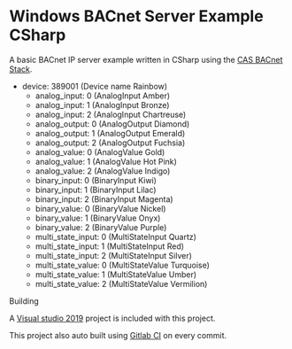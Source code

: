 # Windows BACnet Server Example CSharp
A basic BACnet IP server example written in CSharp using the [CAS BACnet Stack](https://www.bacnetstack.com/).

- device: 389001  (Device name Rainbow)
  - analog_input: 0  (AnalogInput Amber)
  - analog_input: 1  (AnalogInput Bronze)
  - analog_input: 2  (AnalogInput Chartreuse)
  - analog_output: 0  (AnalogOutput Diamond)
  - analog_output: 1  (AnalogOutput Emerald)
  - analog_output: 2  (AnalogOutput Fuchsia)
  - analog_value: 0  (AnalogValue Gold)
  - analog_value: 1  (AnalogValue Hot Pink)
  - analog_value: 2  (AnalogValue Indigo)
  - binary_input: 0  (BinaryInput Kiwi)
  - binary_input: 1  (BinaryInput Lilac)
  - binary_input: 2  (BinaryInput Magenta)
  - binary_value: 0  (BinaryValue Nickel)
  - binary_value: 1  (BinaryValue Onyx)
  - binary_value: 2  (BinaryValue Purple)
  - multi_state_input: 0  (MultiStateInput Quartz)
  - multi_state_input: 1  (MultiStateInput Red)
  - multi_state_input: 2  (MultiStateInput Silver)
  - multi_state_value: 0  (MultiStateValue Turquoise)
  - multi_state_value: 1  (MultiStateValue Umber)
  - multi_state_value: 2  (MultiStateValue Vermilion)

Building

A [Visual studio 2019](https://visualstudio.microsoft.com/downloads/) project is included with this project.

This project also auto built using [Gitlab CI](https://docs.gitlab.com/ee/ci/) on every commit.
